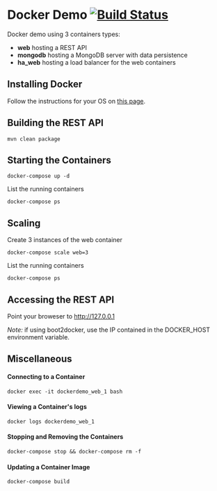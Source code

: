 # Docker Demo [![Build Status](https://travis-ci.org/jumal/docker-demo.svg?branch=master)](https://travis-ci.org/jumal/docker-demo)

Docker demo using 3 containers types:
 - **web** hosting a REST API
 - **mongodb** hosting a MongoDB server with data persistence
 - **ha_web** hosting a load balancer for the web containers

## Installing Docker
Follow the instructions for your OS on [this page](https://docs.docker.com/engine/installation).

## Building the REST API
`mvn clean package`

## Starting the Containers
`docker-compose up -d`

List the running containers

`docker-compose ps`

## Scaling
Create 3 instances of the web container

`docker-compose scale web=3`

List the running containers

`docker-compose ps`

## Accessing the REST API
Point your broweser to http://127.0.0.1

*Note:* if using boot2docker, use the IP contained in the DOCKER_HOST environment variable. 

## Miscellaneous

#### Connecting to a Container
`docker exec -it dockerdemo_web_1 bash`

#### Viewing a Container's logs
`docker logs dockerdemo_web_1`

#### Stopping and Removing the Containers
`docker-compose stop && docker-compose rm -f`

#### Updating a Container Image
`docker-compose build`
